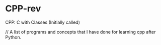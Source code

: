 # CPP-rev
CPP: C with Classes (Initially called)

// A list of programs and concepts that I have done for learning cpp after Python.
